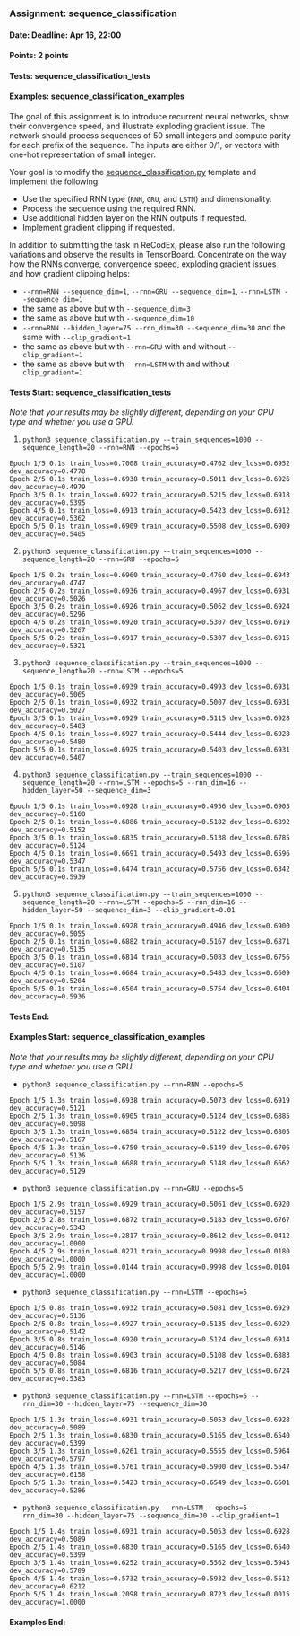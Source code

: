 ### Assignment: sequence_classification
#### Date: Deadline: Apr 16, 22:00
#### Points: 2 points
#### Tests: sequence_classification_tests
#### Examples: sequence_classification_examples

The goal of this assignment is to introduce recurrent neural networks, show
their convergence speed, and illustrate exploding gradient issue. The network
should process sequences of 50 small integers and compute parity for each prefix
of the sequence. The inputs are either 0/1, or vectors with one-hot
representation of small integer.

Your goal is to modify the
[sequence_classification.py](https://github.com/ufal/npfl138/tree/master/labs/07/sequence_classification.py)
template and implement the following:
- Use the specified RNN type (`RNN`, `GRU`, and `LSTM`) and dimensionality.
- Process the sequence using the required RNN.
- Use additional hidden layer on the RNN outputs if requested.
- Implement gradient clipping if requested.

In addition to submitting the task in ReCodEx, please also run the following
variations and observe the results in TensorBoard.
Concentrate on the way how the RNNs converge, convergence speed, exploding
gradient issues and how gradient clipping helps:
- `--rnn=RNN --sequence_dim=1`, `--rnn=GRU --sequence_dim=1`, `--rnn=LSTM --sequence_dim=1`
- the same as above but with `--sequence_dim=3`
- the same as above but with `--sequence_dim=10`
- `--rnn=RNN --hidden_layer=75 --rnn_dim=30 --sequence_dim=30` and the same with `--clip_gradient=1`
- the same as above but with `--rnn=GRU` with and without `--clip_gradient=1`
- the same as above but with `--rnn=LSTM` with and without `--clip_gradient=1`

#### Tests Start: sequence_classification_tests
_Note that your results may be slightly different, depending on your CPU type and whether you use a GPU._

1. `python3 sequence_classification.py --train_sequences=1000 --sequence_length=20 --rnn=RNN --epochs=5`
```
Epoch 1/5 0.1s train_loss=0.7008 train_accuracy=0.4762 dev_loss=0.6952 dev_accuracy=0.4778
Epoch 2/5 0.1s train_loss=0.6938 train_accuracy=0.5011 dev_loss=0.6926 dev_accuracy=0.4979
Epoch 3/5 0.1s train_loss=0.6922 train_accuracy=0.5215 dev_loss=0.6918 dev_accuracy=0.5395
Epoch 4/5 0.1s train_loss=0.6913 train_accuracy=0.5423 dev_loss=0.6912 dev_accuracy=0.5362
Epoch 5/5 0.1s train_loss=0.6909 train_accuracy=0.5508 dev_loss=0.6909 dev_accuracy=0.5405
```

2. `python3 sequence_classification.py --train_sequences=1000 --sequence_length=20 --rnn=GRU --epochs=5`
```
Epoch 1/5 0.2s train_loss=0.6960 train_accuracy=0.4760 dev_loss=0.6943 dev_accuracy=0.4747
Epoch 2/5 0.2s train_loss=0.6936 train_accuracy=0.4967 dev_loss=0.6931 dev_accuracy=0.5026
Epoch 3/5 0.2s train_loss=0.6926 train_accuracy=0.5062 dev_loss=0.6924 dev_accuracy=0.5296
Epoch 4/5 0.2s train_loss=0.6920 train_accuracy=0.5307 dev_loss=0.6919 dev_accuracy=0.5267
Epoch 5/5 0.2s train_loss=0.6917 train_accuracy=0.5307 dev_loss=0.6915 dev_accuracy=0.5321
```

3. `python3 sequence_classification.py --train_sequences=1000 --sequence_length=20 --rnn=LSTM --epochs=5`
```
Epoch 1/5 0.1s train_loss=0.6939 train_accuracy=0.4993 dev_loss=0.6931 dev_accuracy=0.5065
Epoch 2/5 0.1s train_loss=0.6932 train_accuracy=0.5007 dev_loss=0.6931 dev_accuracy=0.5027
Epoch 3/5 0.1s train_loss=0.6929 train_accuracy=0.5115 dev_loss=0.6928 dev_accuracy=0.5483
Epoch 4/5 0.1s train_loss=0.6927 train_accuracy=0.5444 dev_loss=0.6928 dev_accuracy=0.5480
Epoch 5/5 0.1s train_loss=0.6925 train_accuracy=0.5403 dev_loss=0.6931 dev_accuracy=0.5407
```

4. `python3 sequence_classification.py --train_sequences=1000 --sequence_length=20 --rnn=LSTM --epochs=5 --rnn_dim=16 --hidden_layer=50 --sequence_dim=3`
```
Epoch 1/5 0.1s train_loss=0.6928 train_accuracy=0.4956 dev_loss=0.6903 dev_accuracy=0.5160
Epoch 2/5 0.1s train_loss=0.6886 train_accuracy=0.5182 dev_loss=0.6892 dev_accuracy=0.5152
Epoch 3/5 0.1s train_loss=0.6835 train_accuracy=0.5138 dev_loss=0.6785 dev_accuracy=0.5124
Epoch 4/5 0.1s train_loss=0.6691 train_accuracy=0.5493 dev_loss=0.6596 dev_accuracy=0.5347
Epoch 5/5 0.1s train_loss=0.6474 train_accuracy=0.5756 dev_loss=0.6342 dev_accuracy=0.5939
```

5. `python3 sequence_classification.py --train_sequences=1000 --sequence_length=20 --rnn=LSTM --epochs=5 --rnn_dim=16 --hidden_layer=50 --sequence_dim=3 --clip_gradient=0.01`
```
Epoch 1/5 0.1s train_loss=0.6928 train_accuracy=0.4946 dev_loss=0.6900 dev_accuracy=0.5055
Epoch 2/5 0.1s train_loss=0.6882 train_accuracy=0.5167 dev_loss=0.6871 dev_accuracy=0.5135
Epoch 3/5 0.1s train_loss=0.6814 train_accuracy=0.5083 dev_loss=0.6756 dev_accuracy=0.5107
Epoch 4/5 0.1s train_loss=0.6684 train_accuracy=0.5483 dev_loss=0.6609 dev_accuracy=0.5204
Epoch 5/5 0.1s train_loss=0.6504 train_accuracy=0.5754 dev_loss=0.6404 dev_accuracy=0.5936
```
#### Tests End:
#### Examples Start: sequence_classification_examples
_Note that your results may be slightly different, depending on your CPU type and whether you use a GPU._

- `python3 sequence_classification.py --rnn=RNN --epochs=5`
```
Epoch 1/5 1.3s train_loss=0.6938 train_accuracy=0.5073 dev_loss=0.6919 dev_accuracy=0.5121
Epoch 2/5 1.3s train_loss=0.6905 train_accuracy=0.5124 dev_loss=0.6885 dev_accuracy=0.5098
Epoch 3/5 1.3s train_loss=0.6854 train_accuracy=0.5122 dev_loss=0.6805 dev_accuracy=0.5167
Epoch 4/5 1.3s train_loss=0.6750 train_accuracy=0.5149 dev_loss=0.6706 dev_accuracy=0.5136
Epoch 5/5 1.3s train_loss=0.6688 train_accuracy=0.5148 dev_loss=0.6662 dev_accuracy=0.5129
```

- `python3 sequence_classification.py --rnn=GRU --epochs=5`
```
Epoch 1/5 2.9s train_loss=0.6929 train_accuracy=0.5061 dev_loss=0.6920 dev_accuracy=0.5157
Epoch 2/5 2.8s train_loss=0.6872 train_accuracy=0.5183 dev_loss=0.6767 dev_accuracy=0.5343
Epoch 3/5 2.9s train_loss=0.2817 train_accuracy=0.8612 dev_loss=0.0412 dev_accuracy=1.0000
Epoch 4/5 2.9s train_loss=0.0271 train_accuracy=0.9998 dev_loss=0.0180 dev_accuracy=1.0000
Epoch 5/5 2.9s train_loss=0.0144 train_accuracy=0.9998 dev_loss=0.0104 dev_accuracy=1.0000
```

- `python3 sequence_classification.py --rnn=LSTM --epochs=5`
```
Epoch 1/5 0.8s train_loss=0.6932 train_accuracy=0.5081 dev_loss=0.6929 dev_accuracy=0.5136
Epoch 2/5 0.8s train_loss=0.6927 train_accuracy=0.5135 dev_loss=0.6929 dev_accuracy=0.5142
Epoch 3/5 0.8s train_loss=0.6920 train_accuracy=0.5124 dev_loss=0.6914 dev_accuracy=0.5146
Epoch 4/5 0.8s train_loss=0.6903 train_accuracy=0.5108 dev_loss=0.6883 dev_accuracy=0.5084
Epoch 5/5 0.8s train_loss=0.6816 train_accuracy=0.5217 dev_loss=0.6724 dev_accuracy=0.5383
```

- `python3 sequence_classification.py --rnn=LSTM --epochs=5 --rnn_dim=30 --hidden_layer=75 --sequence_dim=30`
```
Epoch 1/5 1.3s train_loss=0.6931 train_accuracy=0.5053 dev_loss=0.6928 dev_accuracy=0.5089
Epoch 2/5 1.3s train_loss=0.6830 train_accuracy=0.5165 dev_loss=0.6540 dev_accuracy=0.5399
Epoch 3/5 1.3s train_loss=0.6261 train_accuracy=0.5555 dev_loss=0.5964 dev_accuracy=0.5797
Epoch 4/5 1.3s train_loss=0.5761 train_accuracy=0.5900 dev_loss=0.5547 dev_accuracy=0.6158
Epoch 5/5 1.3s train_loss=0.5423 train_accuracy=0.6549 dev_loss=0.6601 dev_accuracy=0.5286
```

- `python3 sequence_classification.py --rnn=LSTM --epochs=5 --rnn_dim=30 --hidden_layer=75 --sequence_dim=30 --clip_gradient=1`
```
Epoch 1/5 1.4s train_loss=0.6931 train_accuracy=0.5053 dev_loss=0.6928 dev_accuracy=0.5089
Epoch 2/5 1.4s train_loss=0.6830 train_accuracy=0.5165 dev_loss=0.6540 dev_accuracy=0.5399
Epoch 3/5 1.4s train_loss=0.6252 train_accuracy=0.5562 dev_loss=0.5943 dev_accuracy=0.5789
Epoch 4/5 1.4s train_loss=0.5732 train_accuracy=0.5932 dev_loss=0.5512 dev_accuracy=0.6212
Epoch 5/5 1.4s train_loss=0.2098 train_accuracy=0.8723 dev_loss=0.0015 dev_accuracy=1.0000
```
#### Examples End:
